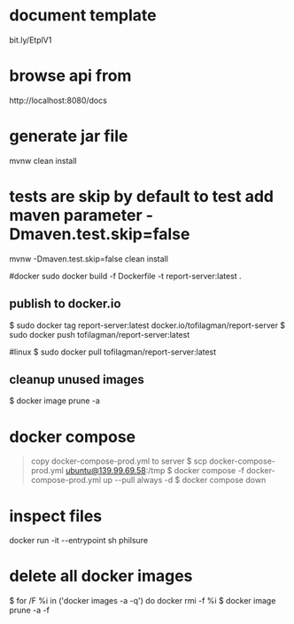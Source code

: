 # document template
bit.ly/EtplV1

# browse api from
http://localhost:8080/docs

# generate jar file
mvnw clean install
# tests are skip by default to test add maven parameter -Dmaven.test.skip=false
mvnw -Dmaven.test.skip=false clean install
 
#docker
sudo docker build -f Dockerfile -t report-server:latest .
 
## publish to docker.io
$ sudo docker tag report-server:latest docker.io/tofilagman/report-server
$ sudo docker push tofilagman/report-server:latest
  
#linux 
$ sudo docker pull tofilagman/report-server:latest
 
## cleanup unused images
$ docker image prune -a

# docker compose
> copy docker-compose-prod.yml to server
$ scp docker-compose-prod.yml ubuntu@139.99.69.58:/tmp 
$ docker compose -f docker-compose-prod.yml up --pull always -d
$ docker compose down 

# inspect files
docker run -it --entrypoint sh philsure
   
# delete all docker images
$ for /F %i in ('docker images -a -q') do docker rmi -f %i
$ docker image prune -a -f
 

